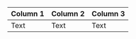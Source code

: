 

| Column 1 | Column 2 | Column 3 |
| -------- | -------- | -------- |
| Text     | Text     | Text     |
